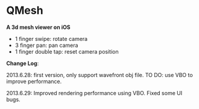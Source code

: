 QMesh
=====

<b>A 3d mesh viewer on iOS</b>

<ul>
<li>1 finger swipe: rotate camera</li>
<li>3 finger pan: pan camera</li>
<li>1 finger double tap: reset camera position</li>
</ul>

<b>Change Log</b>:

2013.6.28: first version, only support wavefront obj file. TO DO: use VBO to improve performance.

2013.6.29: Improved rendering performance using VBO. Fixed some UI bugs.

